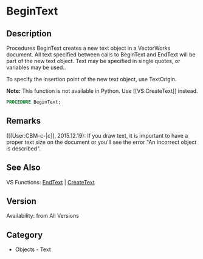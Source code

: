 # BeginText

## Description
Procedures BeginText creates a new text object in a VectorWorks document. All text specified between calls to BeginText and EndText will be part of the new text object.
Text may be specified in single quotes, or variables may be used..

To specify the insertion point of the new text object, use TextOrigin.

<b>Note:</b> This function is not available in Python. Use [[VS:CreateText]] instead.

```pascal
PROCEDURE BeginText;
```

## Remarks
([[User:CBM-c-|_c_]], 2015.12.19): If you draw text, it is important to have a proper text size on the document or you'll see the error "An incorrect object is described".

## See Also
VS Functions:
[EndText](EndText.md) 
| [CreateText](CreateText.md)

## Version
Availability: from All Versions

## Category
* Objects - Text

